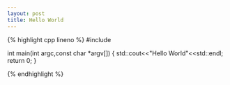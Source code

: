 ```yaml
---
layout: post
title: Hello World
---
```


{% highlight cpp lineno %}
#include <iostream>

int main(int argc,const char *argv[])
{
	std::cout<<"Hello World"<<std::endl;
	return 0;
}

{% endhighlight %}
